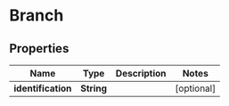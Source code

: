 
# Branch

## Properties
Name | Type | Description | Notes
------------ | ------------- | ------------- | -------------
**identification** | **String** |  |  [optional]



